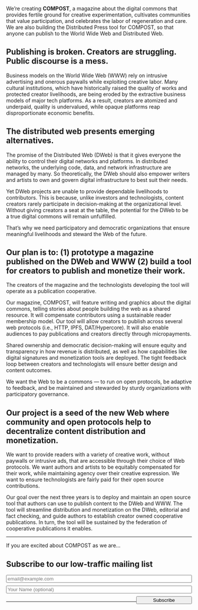 We’re creating **COMPOST**, a magazine about the digital commons that provides fertile ground for creative experimentation, cultivates communities that value participation, and celebrates the labor of regeneration and care. We are also building the Distributed Press tool for COMPOST, so that anyone can publish to the World Wide Web and Distributed Web.

## Publishing is broken. Creators are struggling. Public discourse is a mess.

Business models on the World Wide Web (WWW) rely on intrusive advertising and onerous paywalls while exploiting creative labor. Many cultural institutions, which have historically raised the quality of works and protected creator livelihoods, are being eroded by the extractive business models of major tech platforms. As a result, creators are atomized and underpaid, quality is undervalued, while opaque platforms reap disproportionate economic benefits.

## The distributed web presents emerging alternatives.

The promise of the Distributed Web (DWeb) is that it gives everyone the ability to control their digital networks and platforms. In distributed networks, the underlying code, data, and network infrastructure are managed by many. So theoretically, the DWeb should also empower writers and artists to own and govern digital infrastructure to best suit their needs.

Yet DWeb projects are unable to provide dependable livelihoods to contributors. This is because, unlike investors and technologists, content creators rarely participate in decision-making at the organizational level. Without giving creators a seat at the table, the potential for the DWeb to be a true digital commons will remain unfulfilled.

That’s why we need participatory and democratic organizations that ensure meaningful livelihoods and steward the Web of the future.

## Our plan is to: (1) prototype a magazine published on the DWeb and WWW (2) build a tool for creators to publish and monetize their work.

The creators of the magazine and the technologists developing the tool will operate as a publication cooperative.

Our magazine, COMPOST, will feature writing and graphics about the digital commons, telling stories about people building the web as a shared resource. It will compensate contributors using a sustainable reader membership model. Our tool will allow creators to publish across several web protocols (i.e., HTTP, IPFS, DAT/Hypercore). It will also enable audiences to pay publications and creators directly through micropayments.

Shared ownership and democratic decision-making will ensure equity and transparency in how revenue is distributed, as well as how capabilities like digital signatures and monetization tools are deployed. The tight feedback loop between creators and technologists will ensure better design and content outcomes.

We want the Web to be a commons — to run on open protocols, be adaptive to feedback, and be maintained and stewarded by sturdy organizations with participatory governance. 

## Our project is a seed of the new Web where community and open protocols help to decentralize content distribution and monetization. 

We want to provide readers with a variety of creative work, without paywalls or intrusive ads, that are accessible through their choice of Web protocols. We want authors and artists to be equitably compensated for their work, while maintaining agency over their creative expression. We want to ensure technologists are fairly paid for their open source contributions.

Our goal over the next three years is to deploy and maintain an open source tool that authors can use to publish content to the DWeb and WWW. The tool will streamline distribution and monetization on the DWeb, editorial and fact checking, and guide authors to establish creator owned cooperative publications. In turn, the tool will be sustained by the federation of cooperative publications it enables.

---

If you are excited about COMPOST as we are...

<h2><style class="fa fa-envelope"></style> Subscribe to our low-traffic mailing list</h2>

<form style="line-height:1;" method="post" action="https://lists.hypha.coop/cgi-bin/mailman/subscribe/compost">
  <input style="width:100%; margin-bottom:8px;" type="email" name="email" value="" placeholder="email@example.com">
  <input style="width:100%; margin-bottom:8px;" type="text" name="fullname" value="" placeholder="Your Name (optional)">
  <input type="hidden" name="digest" value="1">
  <input style="width:30%; float:right;" type="submit" name="email-button" value="Subscribe">
</form>

---
